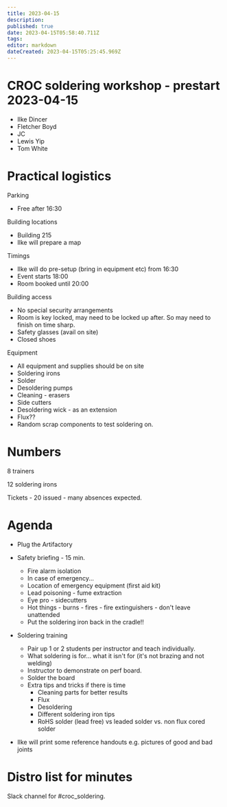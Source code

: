 ```yaml
---
title: 2023-04-15
description: 
published: true
date: 2023-04-15T05:58:40.711Z
tags: 
editor: markdown
dateCreated: 2023-04-15T05:25:45.969Z
---
```


# CROC soldering workshop - prestart 2023-04-15

* Ilke Dincer
* Fletcher Boyd
* JC
* Lewis Yip
* Tom White

# Practical logistics

Parking
* Free after 16:30

Building locations
* Building 215
* Ilke will prepare a map

Timings
* Ilke will do pre-setup (bring in equipment etc) from 16:30
* Event starts 18:00
* Room booked until 20:00

Building access
* No special security arrangements
* Room is key locked, may need to be locked up after. So may need to finish on time sharp.
* Safety glasses (avail on site)
* Closed shoes

Equipment
* All equipment and supplies should be on site
* Soldering irons
* Solder
* Desoldering pumps
* Cleaning - erasers
* Side cutters
* Desoldering wick - as an extension
* Flux??
* Random scrap components to test soldering on.

# Numbers

8 trainers

12 soldering irons

Tickets - 20 issued - many absences expected.

# Agenda

* Plug the Artifactory

* Safety briefing - 15 min.
  * Fire alarm isolation
  * In case of emergency...
  * Location of emergency equipment (first aid kit)
  * Lead poisoning - fume extraction
  * Eye pro - sidecutters
  * Hot things - burns - fires - fire extinguishers - don't leave unattended
  * Put the soldering iron back in the cradle!!

* Soldering training
  * Pair up 1 or 2 students per instructor and teach individually.
  * What soldering is for... what it isn't for (it's not brazing and not welding)
  * Instructor to demonstrate on perf board.
  * Solder the board
  * Extra tips and tricks if there is time
    * Cleaning parts for better results
    * Flux
    * Desoldering
    * Different soldering iron tips
    * RoHS solder (lead free) vs leaded solder vs. non flux cored solder
  
* Ilke will print some reference handouts e.g. pictures of good and bad joints

# Distro list for minutes

Slack channel for #croc_soldering.
